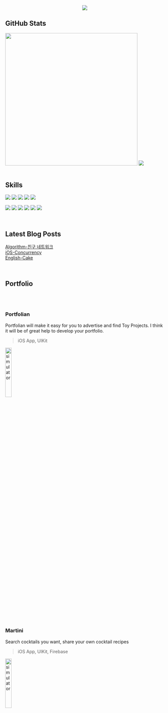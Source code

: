

<div align="center">
  <img src="https://capsule-render.vercel.app/api?type=waving&color=gradient&height=280&section=header&text=Hyle&fontSize=90&animation=fadeIn&fontAlignY=35"/>

</div>


## GitHub Stats

<div align="left">
<img width="419px" src="https://github-readme-stats.vercel.app/api?username=yi-sang&show_icons=true&theme=default">

<img src="https://github-readme-stats.vercel.app/api/top-langs/?username=yi-sang&layout=compact">
</div>

<br>

## Skills

![](https://img.shields.io/badge/Code-Swift-informational?style=flat&logo=swift&color=4AB197)
![](https://img.shields.io/badge/Code-UIKit-informational?style=flat&logo=UIKit&logoColor=white&color=4AB197)
![](https://img.shields.io/badge/Code-C-informational?style=flat&logo=C&color=4AB197)
![](https://img.shields.io/badge/Code-Python-informational?style=flat&logo=Python&color=4AB197)
![](https://img.shields.io/badge/Code-Git-informational?style=flat&logo=git&logoColor=white&color=4AB197)

![](https://img.shields.io/badge/Tool-Xcode-informational?style=flat&logo=Xcode&logoColor=white&color=4AB197)
![](https://img.shields.io/badge/Tool-Firebase-informational?style=flat&logo=Firebase&logoColor=white&color=4AB197)
![](https://img.shields.io/badge/Tool-Github-informational?style=flat&logo=Github&logoColor=white&color=4AB197)
![](https://img.shields.io/badge/Tool-Figma-informational?style=flat&logo=Figma&logoColor=white&color=4AB197)
![](https://img.shields.io/badge/Tool-Trello-informational?style=flat&logo=Trello&logoColor=white&color=4AB197)
![](https://img.shields.io/badge/Code-MySQL-informational?style=flat&logo=MySQL&logoColor=white&color=4AB197)

<br>

## Latest Blog Posts
<!-- BLOG-POST-LIST:START -->
[Algorithm-친구 네트워크](https://github.com/yi-sang/yi-sang.github.io/blob/main/_posts/2021-11-06-FriendNetwork.md)
<br>
[iOS-Concurrency](https://github.com/yi-sang/yi-sang.github.io/blob/main/_posts/2021-12-19-%5BiOS%5DConcurrency.md)
<br>
[English-Cake](https://github.com/yi-sang/yi-sang.github.io/blob/main/_posts/2022-01-15-%5BEnglish%5D.md)
<!-- BLOG-POST-LIST:END -->

<br>

## Portfolio 

<br><br>
### Portfolian
Portfolian will make it easy for you to advertise and find Toy Projects. I think it will be of great help to develop your portfolio.
> iOS App, UIKit

<a href="https://github.com/PORTFOLIAN/Portfolian-IOS" lign="center">
<img src="https://user-images.githubusercontent.com/73280175/136690070-03a822a4-2646-48df-b6a4-9c706efd626a.gif" alt="simulator" width="20%">
</a>

<br><br><br><br>

### Martini
Search cocktails you want, share your own cocktail recipes
> iOS App, UIKit, Firebase

<a href="https://github.com/yi-sang/Martini" lign="center">
<img src="https://user-images.githubusercontent.com/73280175/136690070-03a822a4-2646-48df-b6a4-9c706efd626a.gif" alt="simulator" width="20%">
</a>

<br><br><br><br>
